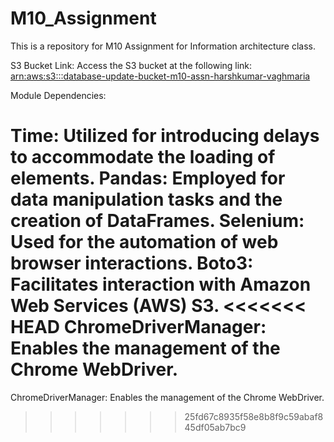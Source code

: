 # M10_Assignment
This is a repository for M10 Assignment for Information architecture class.

S3 Bucket Link: Access the S3 bucket at the following link: [arn:aws:s3:::database-update-bucket-m10-assn-harshkumar-vaghmaria](https://us-east-1.console.aws.amazon.com/s3/buckets/database-update-bucket-m10-assn-harshkumar-vaghmaria?region=us-east-1&bucketType=general&tab=objects)

Module Dependencies:

Time: Utilized for introducing delays to accommodate the loading of elements.
Pandas: Employed for data manipulation tasks and the creation of DataFrames.
Selenium: Used for the automation of web browser interactions.
Boto3: Facilitates interaction with Amazon Web Services (AWS) S3.
<<<<<<< HEAD
ChromeDriverManager: Enables the management of the Chrome WebDriver.
=======
ChromeDriverManager: Enables the management of the Chrome WebDriver.
>>>>>>> 25fd67c8935f58e8b8f9c59abaf845df05ab7bc9
